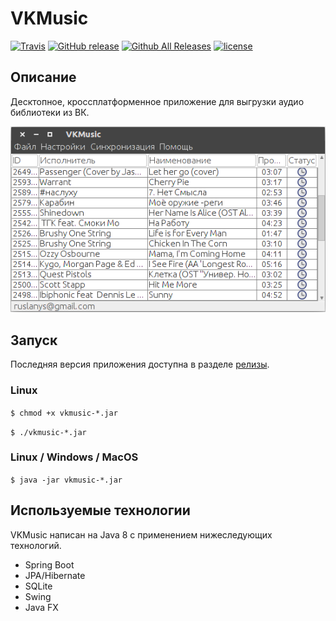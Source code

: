 # VKMusic
[![Travis](https://img.shields.io/travis/ruslanys/vkmusic.svg?style=flat-square&colorB=007EC6)](https://travis-ci.org/ruslanys/vkmusic)
[![GitHub release](https://img.shields.io/github/release/ruslanys/vkmusic.svg?style=flat-square)](https://github.com/ruslanys/vkmusic/releases)
[![Github All Releases](https://img.shields.io/github/downloads/ruslanys/vkmusic/total.svg?style=flat-square&colorB=007EC6)](https://github.com/ruslanys/vkmusic/releases)
[![license](https://img.shields.io/github/license/ruslanys/vkmusic.svg?style=flat-square)](https://github.com/ruslanys/vkmusic)

## Описание

Десктопное, кроссплатформенное приложение для выгрузки аудио библиотеки из ВК.

![Скриншот](docs/screen.png "Скриншот")


## Запуск

Последняя версия приложения доступна в разделе [релизы](https://github.com/ruslanys/vkmusic/releases).

### Linux

```$ chmod +x vkmusic-*.jar```

```$ ./vkmusic-*.jar```


### Linux / Windows / MacOS

```$ java -jar vkmusic-*.jar```


## Используемые технологии

VKMusic написан на Java 8 с применением нижеследующих технологий.

* Spring Boot
* JPA/Hibernate
* SQLite
* Swing
* Java FX

